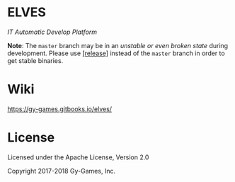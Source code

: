 # ELVES
*IT Automatic Develop Platform*

**Note**: The `master` branch may be in an *unstable or even broken state* during development. Please use [[release]](https://github.com/gy-games/elves/releases "release") instead of the `master` branch in order to get stable binaries.


# Wiki

https://gy-games.gitbooks.io/elves/



# License
Licensed under the Apache License, Version 2.0

Copyright 2017-2018 Gy-Games, Inc.
